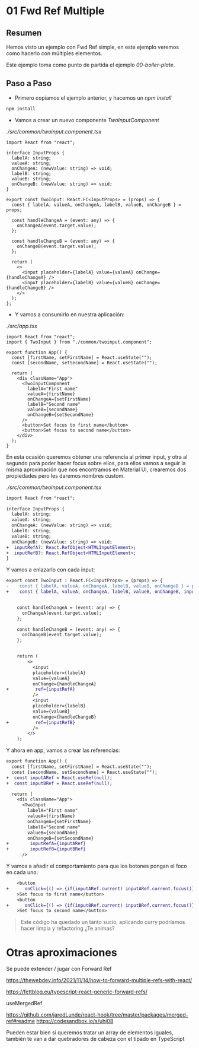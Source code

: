 # 01 Fwd Ref Multiple

## Resumen

Hemos visto un ejemplo con Fwd Ref simple, en este ejemplo veremos como hacerlo con múltiples elementos.

Este ejemplo toma como punto de partida el ejemplo _00-boiler-plate_.

## Paso a Paso

- Primero copiamos el ejemplo anterior, y hacemos un _npm install_

```bash
npm install
```

- Vamos a crear un nuevo componente _TwoInputComponent_

_./src/common/twoinput.component.tsx_

```tsx
import React from "react";

interface InputProps {
  labelA: string;
  valueA: string;
  onChangeA: (newValue: string) => void;
  labelB: string;
  valueB: string;
  onChangeB: (newValue: string) => void;
}

export const TwoInput: React.FC<InputProps> = (props) => {
  const { labelA, valueA, onChangeA, labelB, valueB, onChangeB } = props;

  const handleChangeA = (event: any) => {
    onChangeA(event.target.value);
  };

  const handleChangeB = (event: any) => {
    onChangeB(event.target.value);
  };

  return (
    <>
      <input placeholder={labelA} value={valueA} onChange={handleChangeA} />
      <input placeholder={labelB} value={valueB} onChange={handleChangeB} />
    </>
  );
};
```

- Y vamos a consumirlo en nuestra aplicación:

_./src/app.tsx_

```tsx
import React from "react";
import { TwoInput } from "./common/twoinput.component";

export function App() {
  const [firstName, setFirstName] = React.useState("");
  const [secondName, setSecondName] = React.useState("");

  return (
    <div className="App">
      <TwoInputComponent
        labelA="First name"
        valueA={firstName}
        onChangeA={setFirstName}
        labelB="Second name"
        valueB={secondName}
        onChangeB={setSecondName}
      />
      <button>Set focus to first name</button>
      <button>Set focus to second name</button>
    </div>
  );
}
```

En esta ocasión queremos obtener una referencia al primer input, y otra al segundo para poder hacer focus sobre ellos, para ellos vamos a seguir la misma aproximación que nos encontramos en Material UI, crearemos
dos propiedades pero les daremos nombres custom.

_./src/common/twoinput.component.tsx_

```diff
import React from "react";

interface InputProps {
  labelA: string;
  valueA: string;
  onChangeA: (newValue: string) => void;
  labelB: string;
  valueB: string;
  onChangeB: (newValue: string) => void;
+  inputRefA?: React.RefObject<HTMLInputElement>;
+  inputRefB?: React.RefObject<HTMLInputElement>;
}
```

Y vamos a enlazarlo con cada input:

```diff
export const TwoInput : React.FC<InputProps> = (props) => {
-    const { labelA, valueA, onChangeA, labelB, valueB, onChangeB } = props;
+    const { labelA, valueA, onChangeA, labelB, valueB, onChangeB, inputRefA, inputRefB } = props;


    const handleChangeA = (event: any) => {
      onChangeA(event.target.value);
    };

    const handleChangeB = (event: any) => {
      onChangeB(event.target.value);
    };


    return (
        <>
          <input
          placeholder={labelA}
          value={valueA}
          onChange={handleChangeA}
+          ref={inputRefA}
          />
          <input
          placeholder={labelB}
          value={valueB}
          onChange={handleChangeB}
+          ref={inputRefB}
          />
        </>
    );
```

Y ahora en app, vamos a crear las referencias:

```diff
export function App() {
  const [firstName, setFirstName] = React.useState("");
  const [secondName, setSecondName] = React.useState("");
+  const inputARef = React.useRef(null);
+  const inputBRef = React.useRef(null);

  return (
    <div className="App">
      <TwoInput
        labelA="First name"
        valueA={firstName}
        onChangeA={setFirstName}
        labelB="Second name"
        valueB={secondName}
        onChangeB={setSecondName}
+        inputRefA={inputARef}
+        inputRefB={inputBRef}
      />
```

Y vamos a añadir el comportamiento para que los botones pongan
el foco en cada uno:

```diff
    <button
+      onClick={() => {if(inputARef.current) inputARef.current.focus()}}
    >Set focus to first name</button>
    <button
+      onClick={() => {if(inputBRef.current) inputBRef.current.focus()}}
    >Set focus to second name</button>
```

> Este código ha quedado un tanto sucio, aplicando curry podríamos hacer
> limpia y refactoring ¿Te animas?

# Otras aproximaciones

Se puede extender / jugar con Forward Ref

https://thewebdev.info/2021/11/14/how-to-forward-multiple-refs-with-react/

https://fettblog.eu/typescript-react-generic-forward-refs/

useMergedRef

https://github.com/jaredLunde/react-hook/tree/master/packages/merged-ref#readme
https://codesandbox.io/s/uhj08

Pueden estar bien si queremos tratar un array de elementos iguales, también te van
a dar quebradores de cabeza con el tipado en TypeScript
